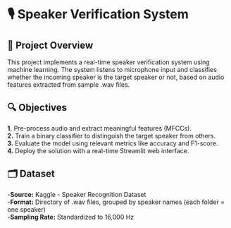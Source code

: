 # 🎙️ Speaker Verification System
## 📌 Project Overview
This project implements a real-time speaker verification system using machine learning. The system listens to microphone input and classifies whether the incoming speaker is the target speaker or not, based on audio features extracted from sample .wav files.
## 🔍 Objectives
**1.** Pre-process audio and extract meaningful features (MFCCs). <br>
**2.** Train a binary classifier to distinguish the target speaker from others.<br>
**3.** Evaluate the model using relevant metrics like accuracy and F1-score.<br>
**4.** Deploy the solution with a real-time Streamlit web interface.
## 🗂️ Dataset
-**Source:** Kaggle - Speaker Recognition Dataset <br>
-**Format:** Directory of .wav files, grouped by speaker names (each folder = one speaker)<br>
-**Sampling Rate:** Standardized to 16,000 Hz
